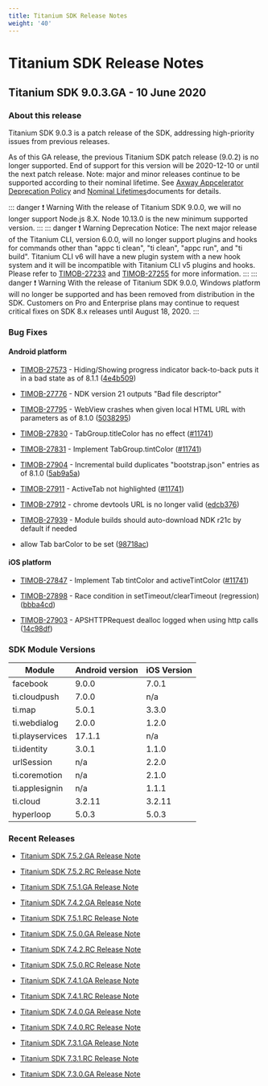 ```yaml
---
title: Titanium SDK Release Notes
weight: '40'
---
```


# Titanium SDK Release Notes

## Titanium SDK 9.0.3.GA - 10 June 2020

### About this release

Titanium SDK 9.0.3 is a patch release of the SDK, addressing high-priority issues from previous releases.

As of this GA release, the previous Titanium SDK patch release (9.0.2) is no longer supported. End of support for this version will be 2020-12-10 or until the next patch release. Note: major and minor releases continue to be supported according to their nominal lifetime. See [Axway Appcelerator Deprecation Policy](https://docs.axway.com/bundle/AMPLIFY_Appcelerator_Services_Overview_allOS_en/page/axway_appcelerator_deprecation_policy.html) and [Nominal Lifetimes](https://docs.axway.com/bundle/AMPLIFY_Appcelerator_Services_Overview_allOS_en/page/axway_appcelerator_product_lifecycle.html#AxwayAppceleratorProductLifecycle-NominalLifetimes)documents for details.

::: danger ❗️ Warning
With the release of Titanium SDK 9.0.0, we will no longer support Node.js 8.X. Node 10.13.0 is the new minimum supported version.
:::
::: danger ❗️ Warning
Deprecation Notice: The next major release of the Titanium CLI, version 6.0.0, will no longer support plugins and hooks for commands other than "appc ti clean", "ti clean", "appc run", and "ti build". Titanium CLI v6 will have a new plugin system with a new hook system and it will be incompatible with Titanium CLI v5 plugins and hooks. Please refer to [TIMOB-27233](https://jira.appcelerator.org/browse/TIMOB-27233) and [TIMOB-27255](https://jira.appcelerator.org/browse/TIMOB-27255) for more information.
:::
::: danger ❗️ Warning
With the release of Titanium SDK 9.0.0, Windows platform will no longer be supported and has been removed from distribution in the SDK. Customers on Pro and Enterprise plans may continue to request critical fixes on SDK 8.x releases until August 18, 2020.
:::

### Bug Fixes

#### Android platform

* [TIMOB-27573](https://jira.appcelerator.org/browse/TIMOB-27573) - Hiding/Showing progress indicator back-to-back puts it in a bad state as of 8.1.1 ([4e4b509](https://github.com/appcelerator/titanium_mobile/commit/4e4b5094a2d3bc2cabdf46798543fb4b291fa5ed))

* [TIMOB-27776](https://jira.appcelerator.org/browse/TIMOB-27776) - NDK version 21 outputs "Bad file descriptor"

* [TIMOB-27795](https://jira.appcelerator.org/browse/TIMOB-27795) - WebView crashes when given local HTML URL with parameters as of 8.1.0 ([5038295](https://github.com/appcelerator/titanium_mobile/commit/50382954eacaf5f7a30f2915a3cd1f7f549cef55))

* [TIMOB-27830](https://jira.appcelerator.org/browse/TIMOB-27830) - TabGroup.titleColor has no effect ([#11741](https://github.com/appcelerator/titanium_mobile/pull/11741))

* [TIMOB-27831](https://jira.appcelerator.org/browse/TIMOB-27831) - Implement TabGroup.tintColor ([#11741](https://github.com/appcelerator/titanium_mobile/pull/11741))

* [TIMOB-27904](https://jira.appcelerator.org/browse/TIMOB-27904) - Incremental build duplicates "bootstrap.json" entries as of 8.1.0 ([5ab9a5a](https://github.com/appcelerator/titanium_mobile/commit/5ab9a5a54f88922fc233c221ccafb1389d7e3854))

* [TIMOB-27911](https://jira.appcelerator.org/browse/TIMOB-27911) - ActiveTab not highlighted ([#11741](https://github.com/appcelerator/titanium_mobile/pull/11741))

* [TIMOB-27912](https://jira.appcelerator.org/browse/TIMOB-27912) - chrome devtools URL is no longer valid ([edcb376](https://github.com/appcelerator/titanium_mobile/commit/edcb37672b058678819b3a3e6efdf03205e770f0))

* [TIMOB-27939](https://jira.appcelerator.org/browse/TIMOB-27939) - Module builds should auto-download NDK r21c by default if needed

* allow Tab barColor to be set ([98718ac](https://github.com/appcelerator/titanium_mobile/commit/98718acd44f71c074e6dbd83ee9d27a4ef6ac95f))

#### iOS platform

* [TIMOB-27847](https://jira.appcelerator.org/browse/TIMOB-27847) - Implement Tab tintColor and activeTintColor ([#11741](https://github.com/appcelerator/titanium_mobile/pull/11741))

* [TIMOB-27898](https://jira.appcelerator.org/browse/TIMOB-27898) - Race condition in setTimeout/clearTimeout (regression) ([bbba4cd](https://github.com/appcelerator/titanium_mobile/commit/bbba4cd46aa0a4d5b3ca94c939db176efe27652c))

* [TIMOB-27903](https://jira.appcelerator.org/browse/TIMOB-27903) - APSHTTPRequest dealloc logged when using http calls ([14c98df](https://github.com/appcelerator/titanium_mobile/commit/14c98dfb1b316d33aa9daeb1cbacdcde348dd4a8))

### SDK Module Versions

| Module | Android version | iOS Version |
| --- | --- | --- |
| facebook | 9.0.0 | 7.0.1 |
| ti.cloudpush | 7.0.0 | n/a |
| ti.map | 5.0.1 | 3.3.0 |
| ti.webdialog | 2.0.0 | 1.2.0 |
| ti.playservices | 17.1.1 | n/a |
| ti.identity | 3.0.1 | 1.1.0 |
| urlSession | n/a | 2.2.0 |
| ti.coremotion | n/a | 2.1.0 |
| ti.applesignin | n/a | 1.1.1 |
| ti.cloud | 3.2.11 | 3.2.11 |
| hyperloop | 5.0.3 | 5.0.3 |

### Recent Releases

* [Titanium SDK 7.5.2.GA Release Note](/guide/Titanium_SDK/Titanium_SDK_Release_Notes/Titanium_SDK_Release_Notes_7.x/Titanium_SDK_7.5.2.GA_Release_Note/)

* [Titanium SDK 7.5.2.RC Release Note](/guide/Titanium_SDK/Titanium_SDK_Release_Notes/Titanium_SDK_Release_Notes_7.x/Titanium_SDK_7.5.2.RC_Release_Note/)

* [Titanium SDK 7.5.1.GA Release Note](/guide/Titanium_SDK/Titanium_SDK_Release_Notes/Titanium_SDK_Release_Notes_7.x/Titanium_SDK_7.5.1.GA_Release_Note/)

* [Titanium SDK 7.4.2.GA Release Note](/guide/Titanium_SDK/Titanium_SDK_Release_Notes/Titanium_SDK_Release_Notes_7.x/Titanium_SDK_7.4.2.GA_Release_Note/)

* [Titanium SDK 7.5.1.RC Release Note](/guide/Titanium_SDK/Titanium_SDK_Release_Notes/Titanium_SDK_Release_Notes_7.x/Titanium_SDK_7.5.1.RC_Release_Note/)

* [Titanium SDK 7.5.0.GA Release Note](/guide/Titanium_SDK/Titanium_SDK_Release_Notes/Titanium_SDK_Release_Notes_7.x/Titanium_SDK_7.5.0.GA_Release_Note/)

* [Titanium SDK 7.4.2.RC Release Note](/guide/Titanium_SDK/Titanium_SDK_Release_Notes/Titanium_SDK_Release_Notes_7.x/Titanium_SDK_7.4.2.RC_Release_Note/)

* [Titanium SDK 7.5.0.RC Release Note](/guide/Titanium_SDK/Titanium_SDK_Release_Notes/Titanium_SDK_Release_Notes_7.x/Titanium_SDK_7.5.0.RC_Release_Note/)

* [Titanium SDK 7.4.1.GA Release Note](/guide/Titanium_SDK/Titanium_SDK_Release_Notes/Titanium_SDK_Release_Notes_7.x/Titanium_SDK_7.4.1.GA_Release_Note/)

* [Titanium SDK 7.4.1.RC Release Note](/guide/Titanium_SDK/Titanium_SDK_Release_Notes/Titanium_SDK_Release_Notes_7.x/Titanium_SDK_7.4.1.RC_Release_Note/)

* [Titanium SDK 7.4.0.GA Release Note](/guide/Titanium_SDK/Titanium_SDK_Release_Notes/Titanium_SDK_Release_Notes_7.x/Titanium_SDK_7.4.0.GA_Release_Note/)

* [Titanium SDK 7.4.0.RC Release Note](/guide/Titanium_SDK/Titanium_SDK_Release_Notes/Titanium_SDK_Release_Notes_7.x/Titanium_SDK_7.4.0.RC_Release_Note/)

* [Titanium SDK 7.3.1.GA Release Note](/guide/Titanium_SDK/Titanium_SDK_Release_Notes/Titanium_SDK_Release_Notes_7.x/Titanium_SDK_7.3.1.GA_Release_Note/)

* [Titanium SDK 7.3.1.RC Release Note](/guide/Titanium_SDK/Titanium_SDK_Release_Notes/Titanium_SDK_Release_Notes_7.x/Titanium_SDK_7.3.1.RC_Release_Note/)

* [Titanium SDK 7.3.0.GA Release Note](/guide/Titanium_SDK/Titanium_SDK_Release_Notes/Titanium_SDK_Release_Notes_7.x/Titanium_SDK_7.3.0.GA_Release_Note/)
